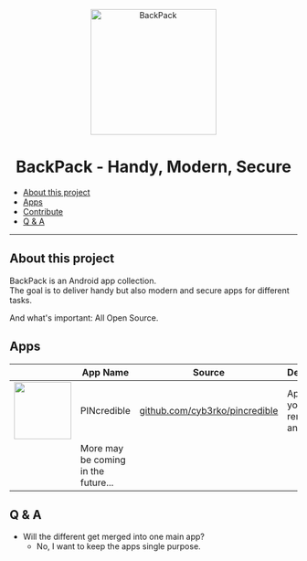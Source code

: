<p align="center">
  <img alt="BackPack" src="https://i.imgur.com/VW6M7N7.png" width="220"/>
</p>

<h1 align="center">BackPack - Handy, Modern, Secure</h1>

- [About this project](#about-this-project)   
- [Apps](#apps)
- [Contribute](#contribute)
- [Q & A](#q--a)

---

## About this project
BackPack is an Android app collection.  
The goal is to deliver handy but also modern and secure apps for different tasks.

And what's important: All Open Source.

## Apps

| | App Name | Source | Description |
| --- | --- | --- | --- |
| <img src="https://i.imgur.com/fO9ESY0.png" width=100> | PINcredible | <a href="https://github.com/cyb3rko/pincredible">github.com/cyb3rko/pincredible</a> | App to help you remember any PIN |
| | More may be coming in the future... |

## Q & A

- Will the different get merged into one main app?
  - No, I want to keep the apps single purpose.
